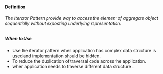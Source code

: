 #### Definition

###### The Iterator Pattern provide way to access the element of aggregate object sequentially without exposting underlying representation.

##### When to Use

* Use the iterator pattern when application has complex data structure is used and 
  implementation should be hidden.
* To reduce the duplication of traversal code across the application.
* when application needs to traverse different data structure .
